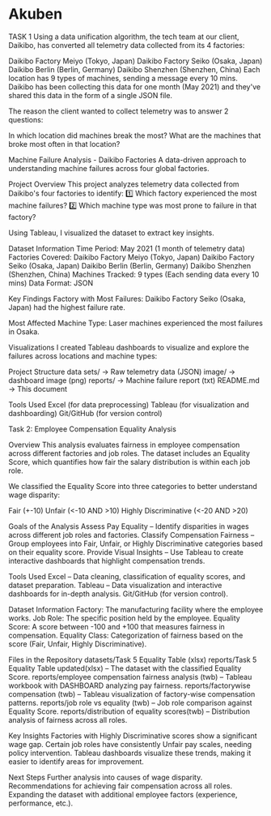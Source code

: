 # Akuben


TASK 1
Using a data unification algorithm, the tech team at our client, Daikibo, has converted all telemetry data collected from its 4 factories:

Daikibo Factory Meiyo (Tokyo, Japan)
Daikibo Factory Seiko (Osaka, Japan)
Daikibo Berlin (Berlin, Germany)
Daikibo Shenzhen (Shenzhen, China)
Each location has 9 types of machines, sending a message every 10 mins. Daikibo has been collecting this data for one month (May 2021) and they've shared this data in the form of a single JSON file.

The reason the client wanted to collect telemetry was to answer 2 questions:

In which location did machines break the most?
What are the machines that broke most often in that location?


Machine Failure Analysis - Daikibo Factories
 A data-driven approach to understanding machine failures across four global factories.

Project Overview
This project analyzes telemetry data collected from Daikibo's four factories to identify:
1️⃣ Which factory experienced the most machine failures?
2️⃣ Which machine type was most prone to failure in that factory?


Using Tableau, I visualized the dataset to extract key insights.

Dataset Information
Time Period: May 2021 (1 month of telemetry data)
Factories Covered:
Daikibo Factory Meiyo (Tokyo, Japan)
Daikibo Factory Seiko (Osaka, Japan)
Daikibo Berlin (Berlin, Germany)
Daikibo Shenzhen (Shenzhen, China)
Machines Tracked: 9 types (Each sending data every 10 mins)
 Data Format: JSON

Key Findings
   Factory with Most Failures:
Daikibo Factory Seiko (Osaka, Japan) had the highest failure rate.

   Most Affected Machine Type:
Laser machines experienced the most failures in Osaka.

Visualizations
I created Tableau dashboards to visualize and explore the failures across locations and machine types:

Project Structure
 data sets/ → Raw telemetry data (JSON)
 image/ → dashboard image (png)
 reports/ → Machine failure report (txt)
 README.md → This document

Tools Used
Excel (for data preprocessing)
Tableau (for visualization and dashboarding)
Git/GitHub (for version control)



Task 2: Employee Compensation Equality Analysis

Overview
This analysis evaluates fairness in employee compensation across different factories and job roles. The dataset includes an Equality Score, which quantifies how fair the salary distribution is within each job role.

We classified the Equality Score into three categories to better understand wage disparity:

Fair (+-10)
Unfair (<-10 AND >10)
Highly Discriminative (<-20 AND >20)

Goals of the Analysis
Assess Pay Equality – Identify disparities in wages across different job roles and factories.
Classify Compensation Fairness – Group employees into Fair, Unfair, or Highly Discriminative categories based on their equality score.
Provide Visual Insights – Use Tableau to create interactive dashboards that highlight compensation trends.

Tools Used
Excel – Data cleaning, classification of equality scores, and dataset preparation.
Tableau – Data visualization and interactive dashboards for in-depth analysis.
Git/GitHub (for version control).

Dataset Information
Factory: The manufacturing facility where the employee works.
Job Role: The specific position held by the employee.
Equality Score: A score between -100 and +100 that measures fairness in compensation.
Equality Class: Categorization of fairness based on the score (Fair, Unfair, Highly Discriminative).

Files in the Repository
datasets/Task 5 Equality Table (xlsx) 
reports/Task 5 Equality Table updated(xlsx) – The dataset with the classified Equality Score.
reports/employee compensation fairness analysis (twb) – Tableau workbook with DASHBOARD analyzing pay fairness.
reports/factorywise compensation (twb) – Tableau visualization of factory-wise compensation patterns.
reports/job role vs equality (twb) – Job role comparison against Equality Score.
reports/distribution of equality scores(twb) – Distribution analysis of fairness across all roles.

Key Insights
Factories with Highly Discriminative scores show a significant wage gap.
Certain job roles have consistently Unfair pay scales, needing policy intervention.
Tableau dashboards visualize these trends, making it easier to identify areas for improvement.


Next Steps
Further analysis into causes of wage disparity.
Recommendations for achieving fair compensation across all roles.
Expanding the dataset with additional employee factors (experience, performance, etc.).
